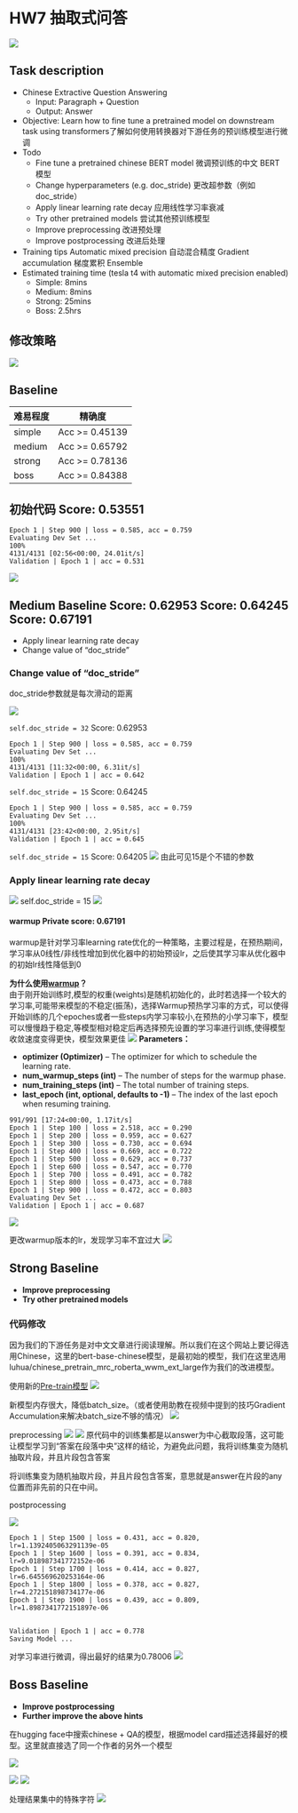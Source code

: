 # HW7 抽取式问答

![](.HW7_images/ed21a111.png)

## Task description

* Chinese Extractive Question Answering
  * Input: Paragraph + Question
  * Output: Answer
* Objective: Learn how to fine tune a pretrained model on downstream task using transformers了解如何使用转换器对下游任务的预训练模型进行微调
* Todo
  * Fine tune a pretrained chinese BERT model 微调预训练的中文 BERT 模型
  * Change hyperparameters (e.g. doc_stride) 更改超参数（例如 doc_stride）
  * Apply linear learning rate decay 应用线性学习率衰减
  * Try other pretrained models 尝试其他预训练模型
  * Improve preprocessing 改进预处理
  * Improve postprocessing 改进后处理
* Training tips
  Automatic mixed precision 自动混合精度
  Gradient accumulation 梯度累积
  Ensemble
* Estimated training time (tesla t4 with automatic mixed precision enabled)
  * Simple: 8mins
  * Medium: 8mins
  * Strong: 25mins
  * Boss: 2.5hrs

## 修改策略

![](.HW7_images/22953979.png)

## Baseline

|  难易程度   | 精确度  |
|  ----  | ----  |
| simple  | Acc >= 0.45139 |
| medium  | Acc >= 0.65792 |
|strong | Acc >= 0.78136 |
|boss | Acc >= 0.84388 |


## 初始代码  Score: 0.53551

```
Epoch 1 | Step 900 | loss = 0.585, acc = 0.759
Evaluating Dev Set ...
100%
4131/4131 [02:56<00:00, 24.01it/s]
Validation | Epoch 1 | acc = 0.531
```

![](.HW7_images/2ca3eaa9.png)

## Medium Baseline   Score: 0.62953   Score: 0.64245  Score: 0.67191

* Apply linear learning rate decay
* Change value of “doc_stride”

### Change value of “doc_stride”

doc_stride参数就是每次滑动的距离  

![](.HW7_images/34aa9338.png)

`self.doc_stride = 32`  Score: 0.62953

```
Epoch 1 | Step 900 | loss = 0.585, acc = 0.759
Evaluating Dev Set ...
100%
4131/4131 [11:32<00:00, 6.31it/s]
Validation | Epoch 1 | acc = 0.642
```

`self.doc_stride = 15`   Score: 0.64245
```
Epoch 1 | Step 900 | loss = 0.585, acc = 0.759
Evaluating Dev Set ...
100%
4131/4131 [23:42<00:00, 2.95it/s]
Validation | Epoch 1 | acc = 0.645
```

`self.doc_stride = 15`   Score: 0.64205
![](.HW7_images/3f85b615.png)
由此可见15是个不错的参数

### Apply linear learning rate decay
![](.HW7_images/1ceb5023.png)
self.doc_stride = 15
![](.HW7_images/7bdcf4d8.png)

#### warmup  Private score: 0.67191
warmup是针对学习率learning rate优化的一种策略，主要过程是，在预热期间，学习率从0线性/非线性增加到优化器中的初始预设lr，之后使其学习率从优化器中的初始lr线性降低到0

**为什么使用[warmup](https://huggingface.co/docs/transformers/main_classes/optimizer_schedules#transformers.get_linear_schedule_with_warmup)？**  
由于刚开始训练时,模型的权重(weights)是随机初始化的，此时若选择一个较大的学习率,可能带来模型的不稳定(振荡)，选择Warmup预热学习率的方式，可以使得开始训练的几个epoches或者一些steps内学习率较小,在预热的小学习率下，模型可以慢慢趋于稳定,等模型相对稳定后再选择预先设置的学习率进行训练,使得模型收敛速度变得更快，模型效果更佳
![](.HW7_images/fc3c1a47.png)
**Parameters：**
* **optimizer (Optimizer)** – The optimizer for which to schedule the learning rate.
* **num_warmup_steps (int)** – The number of steps for the warmup phase.
* **num_training_steps (int)** – The total number of training steps.
* **last_epoch (int, optional, defaults to -1)** – The index of the last epoch when resuming training.

```
991/991 [17:24<00:00, 1.17it/s]
Epoch 1 | Step 100 | loss = 2.518, acc = 0.290
Epoch 1 | Step 200 | loss = 0.959, acc = 0.627
Epoch 1 | Step 300 | loss = 0.730, acc = 0.694
Epoch 1 | Step 400 | loss = 0.669, acc = 0.722
Epoch 1 | Step 500 | loss = 0.629, acc = 0.737
Epoch 1 | Step 600 | loss = 0.547, acc = 0.770
Epoch 1 | Step 700 | loss = 0.491, acc = 0.782
Epoch 1 | Step 800 | loss = 0.473, acc = 0.788
Epoch 1 | Step 900 | loss = 0.472, acc = 0.803
Evaluating Dev Set ...
Validation | Epoch 1 | acc = 0.687
```
![](.HW7_images/680d2aba.png)

更改warmup版本的lr，发现学习率不宜过大
![](.HW7_images/32393e8b.png)


## Strong Baseline
* **Improve preprocessing**
* **Try other pretrained models**

### 代码修改
因为我们的下游任务是对中文文章进行阅读理解。所以我们在这个网站上要记得选用Chinese，这里的bert-base-chinese模型，是最初始的模型，我们在这里选用luhua/chinese_pretrain_mrc_roberta_wwm_ext_large作为我们的改进模型。


使用新的[Pre-train模型](https://huggingface.co/models)
![](.HW7_images/e8a742df.png)

新模型内存很大，降低batch_size。（或者使用助教在视频中提到的技巧Gradient Accumulation来解决batch_size不够的情况）
![](.HW7_images/9436422d.png)

preprocessing
![](.HW7_images/050e4d3e.png)
![](.HW7_images/4f51dc53.png)
原代码中的训练集都是以answer为中心截取段落，这可能让模型学习到“答案在段落中央”这样的结论，为避免此问题，我将训练集变为随机抽取片段，并且片段包含答案



将训练集变为随机抽取片段，并且片段包含答案，意思就是answer在片段的any位置而非先前的只在中间。

postprocessing 


![](.HW7_images/711546ff.png)


```
Epoch 1 | Step 1500 | loss = 0.431, acc = 0.820, lr=1.1392405063291139e-05
Epoch 1 | Step 1600 | loss = 0.391, acc = 0.834, lr=9.018987341772152e-06
Epoch 1 | Step 1700 | loss = 0.414, acc = 0.827, lr=6.645569620253164e-06
Epoch 1 | Step 1800 | loss = 0.378, acc = 0.827, lr=4.272151898734177e-06
Epoch 1 | Step 1900 | loss = 0.439, acc = 0.809, lr=1.8987341772151897e-06


Validation | Epoch 1 | acc = 0.778
Saving Model ...
```

对学习率进行微调，得出最好的结果为0.78006
![](.HW7_images/d03f0fa3.png)


## Boss Baseline
* **Improve postprocessing**
* **Further improve the above hints**

在hugging face中搜索chinese + QA的模型，根据model card描述选择最好的模型。这里就直接选了同一个作者的另外一个模型

![](.HW7_images/624def81.png)

![](.HW7_images/5ae79dc4.png)
![](.HW7_images/c07e9818.png)

处理结果集中的特殊字符
![](.HW7_images/64f26ad0.png)

